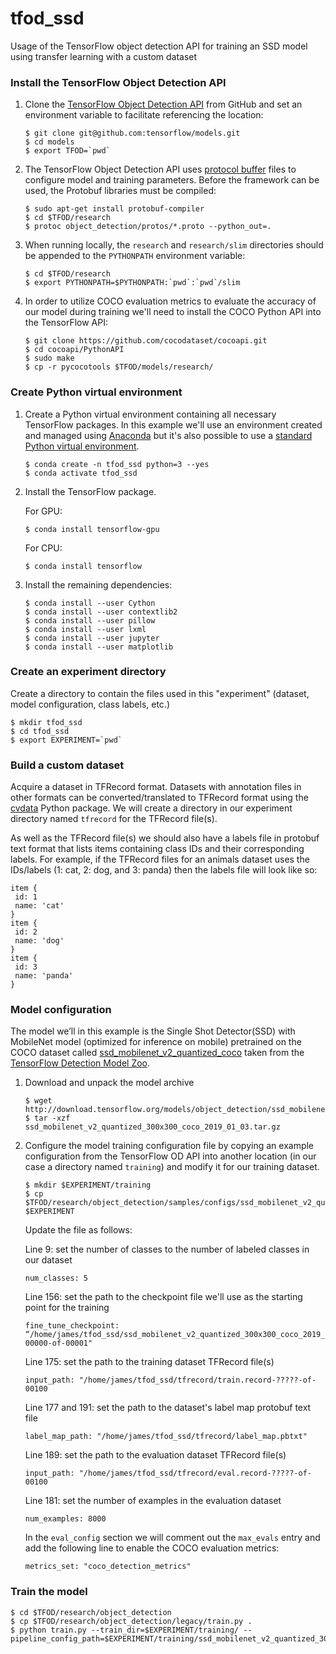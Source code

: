 # tfod_ssd
Usage of the TensorFlow object detection API for training an SSD model using transfer learning with a custom dataset 

### Install the TensorFlow Object Detection API
1. Clone the [TensorFlow Object Detection API](https://github.com/tensorflow/models/tree/master/research/object_detection) 
from GitHub and set an environment variable to facilitate referencing the location:
    ```
    $ git clone git@github.com:tensorflow/models.git
    $ cd models
    $ export TFOD=`pwd`
    ```

2. The TensorFlow Object Detection API uses [protocol buffer](https://developers.google.com/protocol-buffers) 
files to configure model and training parameters. Before the framework can be used, 
the Protobuf libraries must be compiled: 
    ```
    $ sudo apt-get install protobuf-compiler
    $ cd $TFOD/research
    $ protoc object_detection/protos/*.proto --python_out=.
    ```

3. When running locally, the `research` and `research/slim` 
directories should be appended to the `PYTHONPATH` environment variable: 
    ```
    $ cd $TFOD/research
    $ export PYTHONPATH=$PYTHONPATH:`pwd`:`pwd`/slim
    ```
4. In order to utilize COCO evaluation metrics to evaluate the accuracy of our model 
during training we'll need to install the COCO Python API into the TensorFlow API:
    ```
    $ git clone https://github.com/cocodataset/cocoapi.git
    $ cd cocoapi/PythonAPI
    $ sudo make
    $ cp -r pycocotools $TFOD/models/research/
    ```

### Create Python virtual environment
1. Create a Python virtual environment containing all necessary TensorFlow packages. 
In this example we'll use an environment created and managed using 
[Anaconda](https://www.anaconda.com/distribution/) but it's also possible to use 
a [standard Python virtual environment](https://packaging.python.org/guides/installing-using-pip-and-virtual-environments/).
    ```
    $ conda create -n tfod_ssd python=3 --yes
    $ conda activate tfod_ssd
    ```
2. Install the TensorFlow package.

    For GPU:
    ```
    $ conda install tensorflow-gpu
    ```
    For CPU:
    ```
    $ conda install tensorflow
    ```

3. Install the remaining dependencies:
    ```
    $ conda install --user Cython
    $ conda install --user contextlib2
    $ conda install --user pillow
    $ conda install --user lxml
    $ conda install --user jupyter
    $ conda install --user matplotlib
    ```

### Create an experiment directory
Create a directory to contain the files used in this "experiment" (dataset, model 
configuration, class labels, etc.)
```
$ mkdir tfod_ssd
$ cd tfod_ssd
$ export EXPERIMENT=`pwd`
```

### Build a custom dataset

Acquire a dataset in TFRecord format. Datasets with annotation files in other formats 
can be converted/translated to TFRecord format using the [cvdata](https://github.com/monocongo/cvdata) 
Python package. We will create a directory in our experiment directory named `tfrecord`
for the TFRecord file(s).

As well as the TFRecord file(s) we should also have a labels file in protobuf text 
format that lists items containing class IDs and their corresponding labels. 
For example, if the TFRecord files for an animals dataset uses the IDs/labels (1: cat, 
2: dog, and 3: panda) then the labels file will look like so:
```
item {
 id: 1
 name: 'cat'
}
item {
 id: 2
 name: 'dog'
}
item {
 id: 3
 name: 'panda'
}
```

### Model configuration
The model we’ll in this example is the Single Shot Detector(SSD) with MobileNet 
model (optimized for inference on mobile) pretrained on the COCO dataset called 
[ssd_mobilenet_v2_quantized_coco](http://download.tensorflow.org/models/object_detection/ssd_mobilenet_v2_quantized_300x300_coco_2019_01_03.tar.gz) 
taken from the [TensorFlow Detection Model Zoo](https://github.com/tensorflow/models/blob/master/research/object_detection/g3doc/detection_model_zoo.md).

1. Download and unpack the model archive
    ```
    $ wget http://download.tensorflow.org/models/object_detection/ssd_mobilenet_v2_quantized_300x300_coco_2019_01_03.tar.gz
    $ tar -xzf ssd_mobilenet_v2_quantized_300x300_coco_2019_01_03.tar.gz
    ```

2. Configure the model training configuration file by copying an example configuration 
from the TensorFlow OD API into another location (in our case a directory named 
`training`) and modify it for our training dataset.
    ```
    $ mkdir $EXPERIMENT/training
    $ cp $TFOD/research/object_detection/samples/configs/ssd_mobilenet_v2_quantized_300x300_coco.config $EXPERIMENT
    ```
   Update the file as follows:
   
   Line 9: set the number of classes to the number of labeled classes in our dataset
   ```
   num_classes: 5
   ```

   Line 156: set the path to the checkpoint file we'll use as the starting point for the training
   ```
   fine_tune_checkpoint: “/home/james/tfod_ssd/ssd_mobilenet_v2_quantized_300x300_coco_2019_01_03/model.ckpt.data-00000-of-00001"
   ```

   Line 175: set the path to the training dataset TFRecord file(s)
   ```
   input_path: "/home/james/tfod_ssd/tfrecord/train.record-?????-of-00100
   ``` 

   Line 177 and 191: set the path to the dataset's label map protobuf text file
   ```
   label_map_path: "/home/james/tfod_ssd/tfrecord/label_map.pbtxt"
   ```
   
   Line 189: set the path to the evaluation dataset TFRecord file(s)
   ```
   input_path: "/home/james/tfod_ssd/tfrecord/eval.record-?????-of-00100
   ``` 
   
   Line 181: set the number of examples in the evaluation dataset
   ```
   num_examples: 8000
   ```
   
   In the `eval_config` section we will comment out the `max_evals` entry and add 
   the following line to enable the COCO evaluation metrics:
   ```
   metrics_set: "coco_detection_metrics"
   ```

### Train the model
```
$ cd $TFOD/research/object_detection
$ cp $TFOD/research/object_detection/legacy/train.py .
$ python train.py --train_dir=$EXPERIMENT/training/ --pipeline_config_path=$EXPERIMENT/training/ssd_mobilenet_v2_quantized_300x300_coco.config
```
